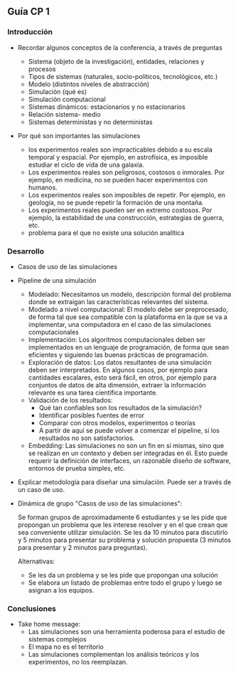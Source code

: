 
## Guía CP 1

### Introducción
- Recordar algunos conceptos de la conferencia, a través de preguntas
  - Sistema (objeto de la investigación), entidades, relaciones y procesos
  - Tipos de sistemas (naturales, socio-políticos, tecnológicos, etc.)
  - Modelo (distintos niveles de abstracción) 
  - Simulación (qué es)
  - Simulación computacional
  - Sistemas dinámicos: estacionarios y no estacionarios
  - Relación sistema- medio
  - Sistemas deterministas y no deterministas

- Por qué son importantes las simulaciones
  - los experimentos reales son impracticables debido a su escala temporal y espacial. Por ejemplo, en astrofísica, es imposible estudiar el ciclo de vida de una galaxia.
  - Los experimentos reales son peligrosos, costosos o inmorales. Por ejemplo, en medicina, no se pueden hacer experimentos con humanos.
  - Los experimentos reales son imposibles de repetir. Por ejemplo, en geología, no se puede repetir la formación de una montaña.
  - Los experimentos reales pueden ser en extremo costosos. Por ejemplo, la estabilidad de una construcción, estrategias de guerra, etc. 
  - problema para el que no existe una solución analítica

### Desarrollo
- Casos de uso de las simulaciones

- Pipeline de una simulación
  - Modelado: Necesitamos un modelo, descripción formal del problema donde se extraigan las características relevantes del sistema.
  - Modelado a nivel computacional: El modelo debe ser preprocesado, de forma tal que sea compatible con la plataforma en la que se va a implementar, una computadora en el caso de las simulaciones computacionales
  - Implementación: Los algoritmos computacionales deben ser implementados en un lenguaje de programación, de forma que sean eficientes y siguiendo las buenas prácticas de programación.
  - Exploración de datos: Los datos resultantes de una simulación deben ser interpretados. En algunos casos, por ejemplo para cantidades escalares, esto será fácil, en otros, por ejemplo para conjuntos de datos de alta dimensión, extraer la información relevante es una tarea científica importante. 
  - Validación de los resultados: 
    - Qué tan confiables son los resultados de la simulación? 
    - Identificar posibles fuentes de error
    - Comparar con otros modelos, experimentos o teorías
    - A partir de aquí se puede volver a comenzar el pipeline, si los resultados no son satisfactorios.
  - Embedding: Las simulaciones no son un fin en sí mismas, sino que se realizan en un contexto y deben ser integradas en él. 
 Esto puede requerir la definición de interfaces, un razonable diseño de software, entornos de prueba simples, etc.


- Explicar metodología para diseñar una simulación. Puede ser a través de un caso de uso.

- Dinámica de grupo "Casos de uso de las simulaciones": 

   Se forman grupos de aproximadamente 6 estudiantes y se les pide que propongan un problema que les interese resolver y en el que crean que sea conveniente utilizar simulación. Se les da 10 minutos para discutirlo y 5 minutos para presentar su problema y solución propuesta (3 minutos para presentar y 2 minutos para preguntas).

   Alternativas:
    - Se les da un problema y se les pide que propongan una solución
    - Se elabora un listado de problemas entre todo el grupo y luego se asignan a los equipos.

### Conclusiones
- Take home message: 
    - Las simulaciones son una herramienta poderosa para el estudio de sistemas complejos
    - El mapa no es el territorio
    - Las simulaciones complementan los análisis teóricos y los experimentos, no los reemplazan.